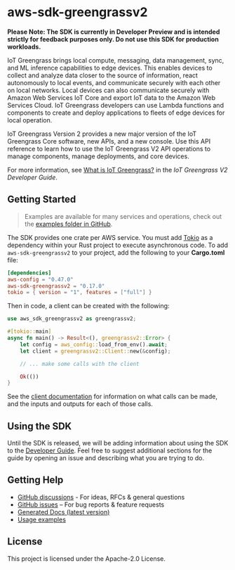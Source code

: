 # aws-sdk-greengrassv2

**Please Note: The SDK is currently in Developer Preview and is intended strictly for
feedback purposes only. Do not use this SDK for production workloads.**

IoT Greengrass brings local compute, messaging, data management, sync, and ML inference capabilities to edge devices. This enables devices to collect and analyze data closer to the source of information, react autonomously to local events, and communicate securely with each other on local networks. Local devices can also communicate securely with Amazon Web Services IoT Core and export IoT data to the Amazon Web Services Cloud. IoT Greengrass developers can use Lambda functions and components to create and deploy applications to fleets of edge devices for local operation.

IoT Greengrass Version 2 provides a new major version of the IoT Greengrass Core software, new APIs, and a new console. Use this API reference to learn how to use the IoT Greengrass V2 API operations to manage components, manage deployments, and core devices.

For more information, see [What is IoT Greengrass?](https://docs.aws.amazon.com/greengrass/v2/developerguide/what-is-iot-greengrass.html) in the _IoT Greengrass V2 Developer Guide_.

## Getting Started

> Examples are available for many services and operations, check out the
> [examples folder in GitHub](https://github.com/awslabs/aws-sdk-rust/tree/main/examples).

The SDK provides one crate per AWS service. You must add [Tokio](https://crates.io/crates/tokio)
as a dependency within your Rust project to execute asynchronous code. To add `aws-sdk-greengrassv2` to
your project, add the following to your **Cargo.toml** file:

```toml
[dependencies]
aws-config = "0.47.0"
aws-sdk-greengrassv2 = "0.17.0"
tokio = { version = "1", features = ["full"] }
```

Then in code, a client can be created with the following:

```rust
use aws_sdk_greengrassv2 as greengrassv2;

#[tokio::main]
async fn main() -> Result<(), greengrassv2::Error> {
    let config = aws_config::load_from_env().await;
    let client = greengrassv2::Client::new(&config);

    // ... make some calls with the client

    Ok(())
}
```

See the [client documentation](https://docs.rs/aws-sdk-greengrassv2/latest/aws_sdk_greengrassv2/client/struct.Client.html)
for information on what calls can be made, and the inputs and outputs for each of those calls.

## Using the SDK

Until the SDK is released, we will be adding information about using the SDK to the
[Developer Guide](https://docs.aws.amazon.com/sdk-for-rust/latest/dg/welcome.html). Feel free to suggest
additional sections for the guide by opening an issue and describing what you are trying to do.

## Getting Help

* [GitHub discussions](https://github.com/awslabs/aws-sdk-rust/discussions) - For ideas, RFCs & general questions
* [GitHub issues](https://github.com/awslabs/aws-sdk-rust/issues/new/choose) – For bug reports & feature requests
* [Generated Docs (latest version)](https://awslabs.github.io/aws-sdk-rust/)
* [Usage examples](https://github.com/awslabs/aws-sdk-rust/tree/main/examples)

## License

This project is licensed under the Apache-2.0 License.

